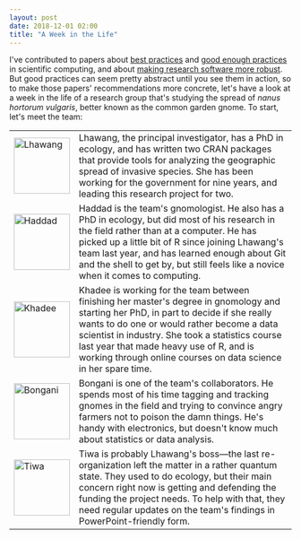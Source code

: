 ```yaml
---
layout: post
date: 2018-12-01 02:00
title: "A Week in the Life"
---
```


I've contributed to papers about
[best practices](https://journals.plos.org/plosbiology/article?id=10.1371/journal.pbio.1001745)
and [good enough practices](https://journals.plos.org/ploscompbiol/article?id=10.1371/journal.pcbi.1005510)
in scientific computing,
and about [making research software more robust](https://journals.plos.org/ploscompbiol/article?id=10.1371/journal.pcbi.1005412).
But good practices can seem pretty abstract until you see them in action,
so to make those papers' recommendations more concrete,
let's have a look at a week in the life of a research group that's studying
the spread of *nanus hortorum vulgaris*,
better known as the common garden gnome.
To start, let's meet the team:

<table>
<tr>
  <td><img src="{{site.github.url}}/files/robots/lhawang.png" alt="Lhawang" width="100"/></td>
  <td>
    Lhawang, the principal investigator, has a PhD in ecology,
    and has written two CRAN packages that provide tools for analyzing the geographic spread of invasive species.
    She has been working for the government for nine years,
    and leading this research project for two.
  </td>
</tr>
<tr>
  <td><img src="{{site.github.url}}/files/robots/haddad.png" alt="Haddad" width="100"/></td>
  <td>
    Haddad is the team's gnomologist.
    He also has a PhD in ecology,
    but did most of his research in the field rather than at a computer.
    He has picked up a little bit of R since joining Lhawang's team last year,
    and has learned enough about Git and the shell to get by,
    but still feels like a novice when it comes to computing.
  </td>
</tr>
<tr>
  <td><img src="{{site.github.url}}/files/robots/khadee.png" alt="Khadee" width="100"/></td>
  <td>
    Khadee is working for the team between finishing her master's degree in gnomology
    and starting her PhD,
    in part to decide if she really wants to do one
    or would rather become a data scientist in industry.
    She took a statistics course last year that made heavy use of R,
    and is working through online courses on data science in her spare time.
  </td>
</tr>
<tr>
  <td><img src="{{site.github.url}}/files/robots/bongani.png" alt="Bongani" width="100"/></td>
  <td>
    Bongani is one of the team's collaborators.
    He spends most of his time tagging and tracking gnomes in the field
    and trying to convince angry farmers not to poison the damn things.
    He's handy with electronics, but doesn't know much about statistics or data analysis.
  </td>
</tr>
<tr>
  <td><img src="{{site.github.url}}/files/robots/tiwa.png" alt="Tiwa" width="100"/></td>
  <td>
    Tiwa is probably Lhawang's boss—the last re-organization left the matter in a rather quantum state.
    They used to do ecology,
    but their main concern right now is getting and defending the funding the project needs.
    To help with that,
    they need regular updates on the team's findings in PowerPoint-friendly form.
  </td>
</tr>
